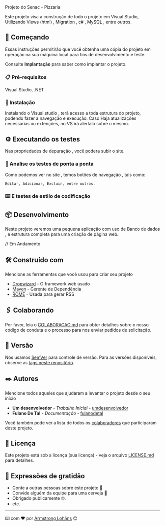 Projeto do Senac - Pizzaria 

Este projeto visa a construção de todo o projeto em Visual Studio, Utilizando Views (html) , Migration , c# , MySQL , entre outros.

## 🚀 Começando

Essas instruções permitirão que você obtenha uma cópia do projeto em operação na sua máquina local para fins de desenvolvimento e teste.

Consulte **Implantação** para saber como implantar o projeto.

### 📋 Pré-requisitos

Visual Studio, .NET



### 🔧 Instalação

Instalando o Visual studio , terá acesso a toda estrutura do projeto, podendo fazer a navegação e execução. Caso Haja atualizações necessárias ou extenções, no VS irá
alertalo sobre o mesmo.





## ⚙️ Executando os testes

Nas propriedades de depuração , você podera subir o site.

### 🔩 Analise os testes de ponta a ponta

Como podemos ver no site , temos botões de navegação , tais como:

```
Editar, Adicionar, Excluir, entre outros.
```

### ⌨️ E testes de estilo de codificação



## 📦 Desenvolvimento

Neste projeto veremos uma pequena aplicação com uso de Banco de dados , e estrutura completa para uma criação de página web.


// Em Andamento
## 🛠️ Construído com

Mencione as ferramentas que você usou para criar seu projeto

* [Dropwizard](http://www.dropwizard.io/1.0.2/docs/) - O framework web usado
* [Maven](https://maven.apache.org/) - Gerente de Dependência
* [ROME](https://rometools.github.io/rome/) - Usada para gerar RSS

## 🖇️ Colaborando

Por favor, leia o [COLABORACAO.md](https://gist.github.com/usuario/linkParaInfoSobreContribuicoes) para obter detalhes sobre o nosso código de conduta e o processo para nos enviar pedidos de solicitação.

## 📌 Versão

Nós usamos [SemVer](http://semver.org/) para controle de versão. Para as versões disponíveis, observe as [tags neste repositório](https://github.com/suas/tags/do/projeto). 

## ✒️ Autores

Mencione todos aqueles que ajudaram a levantar o projeto desde o seu início

* **Um desenvolvedor** - *Trabalho Inicial* - [umdesenvolvedor](https://github.com/linkParaPerfil)
* **Fulano De Tal** - *Documentação* - [fulanodetal](https://github.com/linkParaPerfil)

Você também pode ver a lista de todos os [colaboradores](https://github.com/usuario/projeto/colaboradores) que participaram deste projeto.

## 📄 Licença

Este projeto está sob a licença (sua licença) - veja o arquivo [LICENSE.md](https://github.com/usuario/projeto/licenca) para detalhes.

## 🎁 Expressões de gratidão

* Conte a outras pessoas sobre este projeto 📢
* Convide alguém da equipe para uma cerveja 🍺 
* Obrigado publicamente 🤓.
* etc.


---
⌨️ com ❤️ por [Armstrong Lohãns](https://gist.github.com/lohhans) 😊
